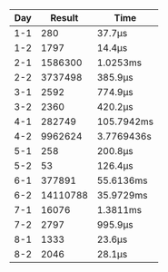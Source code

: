 | Day | Result | Time |
|-|-|-|
| 1-1 | 280 | 37.7µs |
| 1-2 | 1797 | 14.4µs |
| 2-1 | 1586300 | 1.0253ms |
| 2-2 | 3737498 | 385.9µs |
| 3-1 | 2592 | 774.9µs |
| 3-2 | 2360 | 420.2µs |
| 4-1 | 282749 | 105.7942ms |
| 4-2 | 9962624 | 3.7769436s |
| 5-1 | 258 | 200.8µs |
| 5-2 | 53 | 126.4µs |
| 6-1 | 377891 | 55.6136ms |
| 6-2 | 14110788 | 35.9729ms |
| 7-1 | 16076 | 1.3811ms |
| 7-2 | 2797 | 995.9µs |
| 8-1 | 1333 | 23.6µs |
 8-2 | 2046 | 28.1µs |
